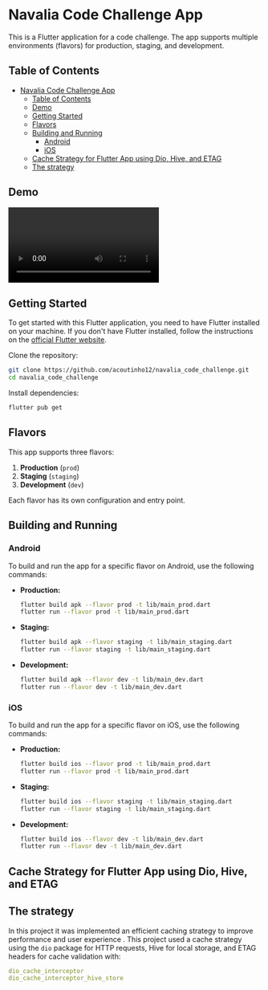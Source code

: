 # Navalia Code Challenge App

This is a Flutter application for a code challenge. The app supports multiple environments (flavors) for production, staging, and development.

## Table of Contents

- [Navalia Code Challenge App](#navalia-code-challenge-app)
  - [Table of Contents](#table-of-contents)
  - [Demo](#demo)
  - [Getting Started](#getting-started)
  - [Flavors](#flavors)
  - [Building and Running](#building-and-running)
    - [Android](#android)
    - [iOS](#ios)
  - [Cache Strategy for Flutter App using Dio, Hive, and ETAG](#cache-strategy-for-flutter-app-using-dio-hive-and-etag)
  - [The strategy](#the-strategy)

## Demo

<video src="assets\project\videos\app_demo.mp4" controls></video>

## Getting Started

To get started with this Flutter application, you need to have Flutter installed on your machine. If you don't have Flutter installed, follow the instructions on the [official Flutter website](https://flutter.dev/docs/get-started/install).

Clone the repository:

```bash
git clone https://github.com/acoutinho12/navalia_code_challenge.git
cd navalia_code_challenge
```

Install dependencies:

```bash
flutter pub get
```

## Flavors

This app supports three flavors:

1. **Production** (`prod`)
2. **Staging** (`staging`)
3. **Development** (`dev`)

Each flavor has its own configuration and entry point.

## Building and Running

### Android

To build and run the app for a specific flavor on Android, use the following commands:

- **Production:**

  ```bash
  flutter build apk --flavor prod -t lib/main_prod.dart
  flutter run --flavor prod -t lib/main_prod.dart
  ```

- **Staging:**

  ```bash
  flutter build apk --flavor staging -t lib/main_staging.dart
  flutter run --flavor staging -t lib/main_staging.dart
  ```

- **Development:**

  ```bash
  flutter build apk --flavor dev -t lib/main_dev.dart
  flutter run --flavor dev -t lib/main_dev.dart
  ```

### iOS

To build and run the app for a specific flavor on iOS, use the following commands:

- **Production:**

  ```bash
  flutter build ios --flavor prod -t lib/main_prod.dart
  flutter run --flavor prod -t lib/main_prod.dart
  ```

- **Staging:**

  ```bash
  flutter build ios --flavor staging -t lib/main_staging.dart
  flutter run --flavor staging -t lib/main_staging.dart
  ```

- **Development:**

  ```bash
  flutter build ios --flavor dev -t lib/main_dev.dart
  flutter run --flavor dev -t lib/main_dev.dart
  ```

## Cache Strategy for Flutter App using Dio, Hive, and ETAG

## The strategy

In this project it was implemented an efficient caching strategy to improve performance and user experience . This project used a cache strategy using the `dio` package for HTTP requests, Hive for local storage, and ETAG headers for cache validation with:

```yaml
dio_cache_interceptor
dio_cache_interceptor_hive_store
```
